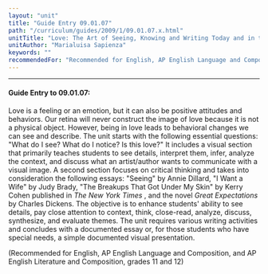```yaml
---
layout: "unit"
title: "Guide Entry 09.01.07"
path: "/curriculum/guides/2009/1/09.01.07.x.html"
unitTitle: "Love: The Art of Seeing, Knowing and Writing Today and in the Past"
unitAuthor: "Marialuisa Sapienza"
keywords: ""
recommendedFor: "Recommended for English, AP English Language and Composition, and AP English Literature and Composition, grades 11 and 12"
---
```

<body>
<hr/>
 <h4>
  Guide Entry to 09.01.07:
 </h4>
 Love is a feeling or an emotion, but it can also be positive attitudes and behaviors. Our retina will never construct the image of love because it is not a physical object. However, being in love leads to behavioral changes we can see and describe. The unit starts with the following essential questions: "What do I see? What do I notice? Is this love?" It includes a visual section that primarily teaches students to see details, interpret them, infer, analyze the context, and discuss what an artist/author wants to communicate with a visual image. A second section focuses on critical thinking and takes into consideration the following essays: "Seeing" by Annie Dillard, "I Want a Wife" by Judy Brady, "The Breakups That Got Under My Skin" by Kerry Cohen published in
 <i>
  The New York Times
 </i>
 , and the novel
 <i>
  Great Expectations
 </i>
 by Charles Dickens. The objective is to enhance students' ability to see details, pay close attention to context, think, close-read, analyze, discuss, synthesize, and evaluate themes. The unit requires various writing activities and concludes with a documented essay or, for those students who have special needs, a simple documented visual presentation.
<p>
  (Recommended for English, AP English Language and Composition, and AP English Literature and Composition, grades 11 and 12)
 </p>


</body>